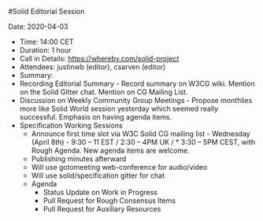 #Solid Editorial Session

Date: 2020-04-03

* Time: 14:00 CET
* Duration: 1 hour
* Call in Details: https://whereby.com/solid-project
* Attendees: justinwb (editor), csarven (editor)
* Summary:
* Recording Editorial Summary - Record summary on W3CG wiki. Mention on the Solid Gitter chat. Mention on CG Mailing List.
* Discussion on Weekly Community Group Meetings - Propose monthlies more like Solid World session yesterday which seemed really successful. Emphasis on having agenda items.
* Specification Working Sessions
  *  Announce first time slot via W3C Solid CG mailing list - Wednesday (April 8th) - 9:30 – 11 EST / 2:30 – 4PM UK / * 3:30 – 5PM CEST, with Rough Agenda. New agenda items are welcome.
  * Publishing minutes afterward
  * Will use gotomeeting web-conference for audio/video
  * Will use solid/specification gitter for chat
  * Agenda
    * Status Update on Work in Progress
    * Pull Request for Rough Consensus Items
    * Pull Request for Auxiliary Resources